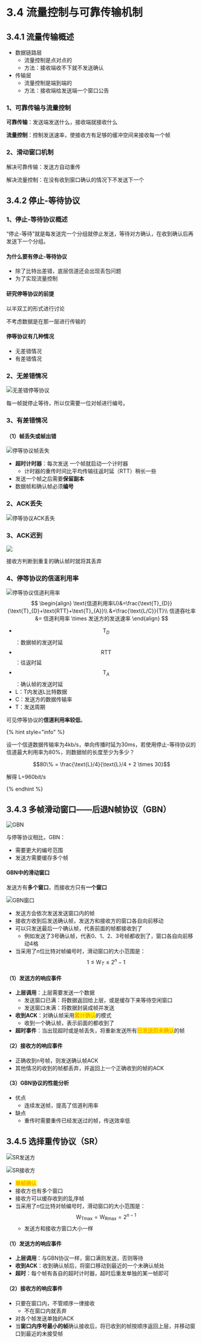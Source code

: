 # 3.4 流量控制与可靠传输机制

## 3.4.1 流量传输概述

- 数据链路层
  - 流量控制是点对点的
  - 方法：接收端收不下就不发送确认
- 传输层
  - 流量控制是端到端的
  - 方法：接收端给发送端一个窗口公告

### 1、可靠传输与流量控制

**可靠传输**：发送端发送什么，接收端就接收什么

**流量控制**：控制发送速率，使接收方有足够的缓冲空间来接收每一个帧

### 2、滑动窗口机制

解决可靠传输：发送方自动重传

解决流量控制：在没有收到窗口确认的情况下不发送下一个

## 3.4.2 停止-等待协议

### 1、停止-等待协议概述

“停止-等待”就是每发送完一个分组就停止发送，等待对方确认，在收到确认后再发送下一个分组。

#### 为什么要有停止-等待协议

- 除了比特出差错，底层信道还会出现丢包问题
- 为了实现流量控制

#### 研究停等协议的前提

以半双工的形式进行讨论

不考虑数据是在那一层进行传输的

#### 停等协议有几种情况

- 无差错情况
- 有差错情况

### 2、无差错情况

![无差错停等协议](../.gitbook/assets/无差错停等协议.png)

每一帧就停止等待，所以仅需要一位对帧进行编号。

### 3、有差错情况

#### （1）帧丢失或帧出错

![停等协议帧丢失](../.gitbook/assets/停等协议帧丢失.png)

- **超时计时器**：每次发送 一个帧就启动一个计时器
  - 计时器的重传时间比平均传输往返时延（RTT）稍长一些
- 发送一个帧之后需要**保留副本**
- 数据帧和确认帧必须**编号**

### 2、ACK丢失

![停等协议ACK丢失](../.gitbook/assets/停等协议ACK丢失.png)

### 3、ACK迟到

![](../.gitbook/assets/停等协议ACK迟到.png)

接收方判断到重复的确认帧时就将其丢弃

### 4、停等协议的信道利用率

![停等协议信道利用率](../.gitbook/assets/停等协议信道利用率.png)
$$
\begin{align}
\text{信道利用率U}&=\frac{\text{T}_{D}}{\text{T}_{D}+\text{RTT}+\text{T}_{A}}\\
&=\frac{\text{L/C}}{T}\\
信道吞吐率 &= 信道利用率 \times 发送方的发送速率
\end{align}
$$

- $$\text{T}_{D}$$：数据帧的发送时延
- $$\text{RTT}$$：往返时延
- $$\text{T}_{A}$$：确认帧的发送时延
- L：T内发送L比特数据
- C：发送方的数据传输率
- T：发送周期

可见停等协议的**信道利用率较低**。

{% hint style="info" %}

设一个信道数据传输率为4kb/s，单向传播时延为30ms，若使用停止-等待协议的信道最大利用率为80%，则数据帧的长度至少为多少？

$$80\% = \frac{\text{L}/4}{\text{L}/4 + 2 \times 30}$$

解得 L=960bit/s

{% endhint %}

## 3.4.3 多帧滑动窗口——后退N帧协议（GBN）

![GBN](../.gitbook/assets/GBN.png)

与停等协议相比，GBN：

- 需要更大的编号范围
- 发送方需要缓存多个帧

#### GBN中的滑动窗口

发送方有**多个窗口**，而接收方只有**一个窗口**

![GBN窗口](../.gitbook/assets/GBN窗口.png)

- 发送方会依次发送发送窗口内的帧
- 接收方收到后发送确认帧，发送方和接收方的窗口各自向前移动
- 可以只发送最后一个确认帧，代表前面的帧都接收到了
  - 例如发送了3号确认帧，代表0、1、2、3号帧都收到了，窗口各自向前移动4格
- 当采用了n位比特对帧编号时，滑动窗口的大小范围是：$$1 \leq \text{W}_{T} \leq 2^n -1$$

#### （1）发送方的响应事件

- **上层调用**：上层需要发送一个数据
  - 发送窗口已满：将数据返回给上层，或是缓存下来等待空闲窗口
  - 发送窗口未满：将数据封装成帧并发送
- **收到ACK**：对确认帧采用<mark style="color:orange;">**累计确认**</mark>的模式
  - 收到一个确认帧，表示前面的都收到了
- **超时事件**：当出现超时或是帧丢失，将重新发送所有<mark style="color:orange;">**已发送但未确认**</mark>的帧



#### （2）接收方的响应事件

- 正确收到n号帧，则发送确认帧ACK
- 其他情况的收到的帧都丢弃，并返回上一个正确收到的帧的ACK



#### （3）GBN协议的性能分析

- 优点
  - 连续发送帧，提高了信道利用率
- 缺点
  - 重传时需要重传已经发送过的帧，传送效率低



## 3.4.5 选择重传协议（SR）

![SR发送方](../.gitbook/assets/SR发送方.png)

![SR接收方](../.gitbook/assets/SR接收方.png)

- <mark style="color:orange;">**单帧确认**</mark>
- 接收方也有多个窗口
- 接收方可以缓存收到的乱序帧
- 当采用了n位比特对帧编号时，滑动窗口的大小范围是：$$\text{W}_{\text{Tmax}}= \text{W}_{\text{Rmax}}=2^{n-1}$$
  - 发送方和接收方窗口大小一样

#### （1）发送方的响应事件

- **上层调用**：与GBN协议一样，窗口满则发送，否则等待
- **收到ACK**：收到确认帧后，将窗口移动到最近的一个未确认帧处
- **超时**：每个帧有各自的超时计时器，超时后重发单独的某一帧即可



#### （2）接收方的响应事件

- 只要在窗口内，不管顺序一律接收
  - 不在窗口内就丢弃
- 对各个帧发送单独的ACK
- 当**窗口内序号最小的帧**确认接收后，将已收到的帧按顺序返回上层，并移动窗口到最近的未接受帧




